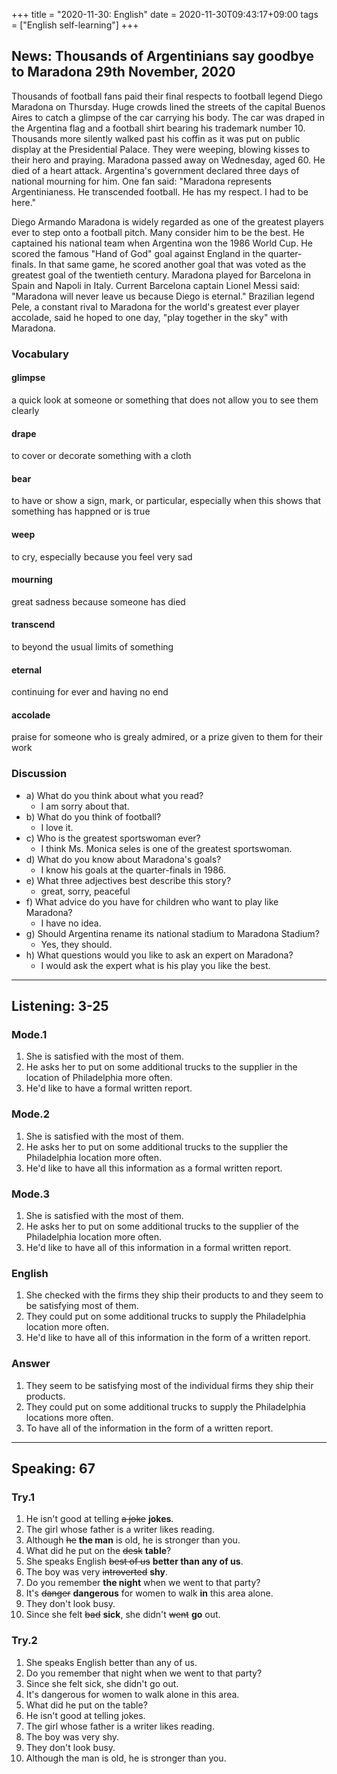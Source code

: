 +++
title =  "2020-11-30: English"
date = 2020-11-30T09:43:17+09:00
tags = ["English self-learning"]
+++
## News: Thousands of Argentinians say goodbye to Maradona 29th November, 2020

Thousands of football fans paid their final respects to football legend Diego Maradona on Thursday. Huge crowds lined the streets of the capital Buenos Aires to catch a glimpse of the car carrying his body. The car was draped in the Argentina flag and a football shirt bearing his trademark number 10.  Thousands more silently walked past his coffin as it was put on public display at the Presidential Palace.  They were weeping, blowing kisses to their hero and praying. Maradona passed away on Wednesday, aged 60. He died of a heart attack.  Argentina's government declared three days of national mourning for him. One fan said: "Maradona represents Argentinianess. He transcended football.  He has my respect. I had to be here."

Diego Armando Maradona is widely regarded as one of the greatest players ever to step onto a football pitch. Many consider him to be the best. He captained his national team when Argentina won the 1986 World Cup. He scored the famous "Hand of God" goal against England in the quarter-finals.  In that same game, he scored another goal that was voted as the greatest goal of the twentieth century. Maradona played for Barcelona in Spain and Napoli in Italy. Current Barcelona captain Lionel Messi said: "Maradona will never leave us because Diego is eternal." Brazilian legend Pele, a constant rival to Maradona for the world's greatest ever player accolade, said he hoped to one day, "play together in the sky" with Maradona.

### Vocabulary

#### glimpse
a quick look at someone or something that does not allow you to see them clearly

#### drape
to cover or decorate something with a cloth

#### bear
to have or show a sign, mark, or particular, especially when this shows that something has happned or is true

#### weep
to cry, especially because you feel very sad

#### mourning
great sadness because someone has died

#### transcend
to beyond the usual limits of something

#### eternal
continuing for ever and having no end

#### accolade
praise for someone who is grealy admired, or a prize given to them for their work

### Discussion

* a) What do you think about what you read?
    - I am sorry about that.
* b) What do you think of football?
    - I love it.
* c) Who is the greatest sportswoman ever?
    - I think Ms. Monica seles is one of the greatest sportswoman.
* d) What do you know about Maradona's goals?
    - I know his goals at the quarter-finals in 1986.
* e) What three adjectives best describe this story?
    - great, sorry, peaceful
* f) What advice do you have for children who want to play like Maradona?
    - I have no idea.
* g) Should Argentina rename its national stadium to Maradona Stadium?
    - Yes, they should.
* h) What questions would you like to ask an expert on Maradona?
    - I would ask the expert what is his play you like the best.

- - -

## Listening: 3-25

### Mode.1

1. She is satisfied with the most of them.
2. He asks her to put on some additional trucks to the supplier in the location of Philadelphia more often.
3. He'd like to have a formal written report.

### Mode.2

1. She is satisfied with the most of them.
2. He asks her to put on some additional trucks to the supplier the Philadelphia location more often.
3. He'd like to have all this information as a formal written report.

### Mode.3

1. She is satisfied with the most of them.
2. He asks her to put on some additional trucks to the supplier of the Philadelphia location more often.
3. He'd like to have all of this information in a formal written report.

### English

1. She checked with the firms they ship their products to and they seem to be satisfying most of them.
2. They could put on some additional trucks to supply the Philadelphia location more often.
3. He'd like to have all of this information in the form of a written report.

### Answer

1. They seem to be satisfying most of the individual firms they ship their products.
2. They could put on some additional trucks to supply the Philadelphia locations more often.
3. To have all of the information in the form of a written report.

- - -

## Speaking: 67

### Try.1

1. He isn't good at telling ~~a joke~~ **jokes**.
2. The girl whose father is a writer likes reading.
3. Although ~~he~~ **the man** is old, he is stronger than you.
4. What did he put on the ~~desk~~ **table**?
5. She speaks English ~~best of us~~ **better than any of us**.
6. The boy was very ~~introverted~~ **shy**.
7. Do you remember **the night** when we went to that party?
8. It's ~~danger~~ **dangerous** for women to walk **in** this area alone.
9. They don't look busy.
10. Since she felt ~~bad~~ **sick**, she didn't ~~went~~ **go** out.

### Try.2

1. She speaks English better than any of us.
2. Do you remember that night when we went to that party?
3. Since she felt sick, she didn't go out.
4. It's dangerous for women to walk alone in this area.
5. What did he put on the table?
6. He isn't good at telling jokes.
7. The girl whose father is a writer likes reading.
8. The boy was very shy.
9. They don't look busy.
10. Although the man is old, he is stronger than you.

